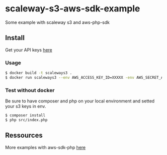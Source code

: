 # scaleway-s3-aws-sdk-example
Some example with scaleway s3 and aws-php-sdk

## Install
Get your API keys [here](https://www.scaleway.com/en/docs/generate-an-api-token/)

### Usage
```bash
$ docker build -t scaleways3 .
$ docker run scaleways3 --env AWS_ACCESS_KEY_ID=XXXXX -env AWS_SECRET_ACCESS_KEY=XXXX
```

### Test without docker

Be sure to have composer and php on your local environment and setted your s3 keys in env.

```bash
$ composer install
$ php src/index.php
```

## Ressources

More examples with aws-sdk-php [here](https://github.com/awsdocs/aws-doc-sdk-examples/)
 